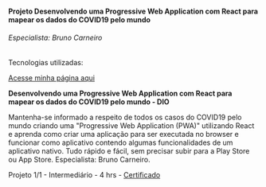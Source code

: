 
#### Projeto Desenvolvendo uma Progressive Web Application com React para mapear os dados do COVID19 pelo mundo
###### Especialista: Bruno Carneiro

Tecnologias utilizadas:

<a href="https://danianith.github.io/BootCamp_React_Web_Developer/projeto_pwacovid">Acesse minha página aqui</a>


**Desenvolvendo uma Progressive Web Application com React para mapear os dados do COVID19 pelo mundo - DIO**

Mantenha-se informado a respeito de todos os casos do COVID19 pelo mundo criando uma "Progressive Web Application (PWA)" utilizando React e aprenda como criar uma aplicação para ser executada no browser e funcionar como aplicativo contendo algumas funcionalidades de um aplicativo nativo. Tudo rápido e fácil, sem precisar subir para a Play Store ou App Store. Especialista: Bruno Carneiro.

Projeto 1/1 - Intermediário - 4 hrs - <a href="">Certificado</a><br>
